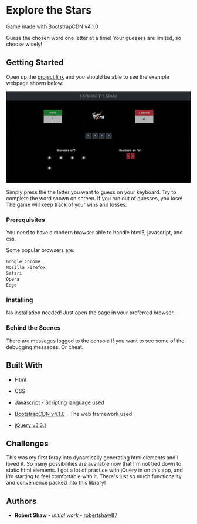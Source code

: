 # Explore the Stars
Game made with BootstrapCDN v4.1.0

Guess the chosen word one letter at a time! Your guesses are limited, so choose wisely!

## Getting Started

Open up the [project link](https://robertshaw87.github.io/Word-Guess-Game/) and you should be able to see the example webpage shown below:

![Word Guess Game](assets/images/readme-game.png "Word Guess Game")

Simply press the the letter you want to guess on your keyboard. Try to complete the word shown on screen. If you run out of guesses, you lose! The game will keep track of your wins and losses.

### Prerequisites

You need to have a modern browser able to handle html5, javascript, and css. 

Some popular browsers are:
```
Google Chrome
Mozilla Firefox
Safari
Opera
Edge
```

### Installing

No installation needed! Just open the page in your preferred browser.

### Behind the Scenes

There are messages logged to the console if you want to see some of the debugging messages. Or cheat.

## Built With

* Html

* CSS

* [Javascript](https://www.javascript.com/) - Scripting language used

* [BootstrapCDN v4.1.0](https://getbootstrap.com/docs/4.1/getting-started/introduction/) - The web framework used

* [jQuery v3.3.1](http://jquery.com/)

## Challenges

This was my first foray into dynamically generating html elements and I loved it. So many possibilities are available now that I'm not tied down to static html elements. I got a lot of practice with jQuery in on this app, and I'm starting to feel comfortable with it. There's just so much functionality and convenience packed into this library!

## Authors

* **Robert Shaw** - *Initial work* - [robertshaw87](https://github.com/robertshaw87)
